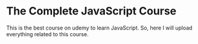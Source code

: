 # The Complete JavaScript Course

This is the best course on udemy to learn JavaScript. So, here I will upload everything related to this course.
